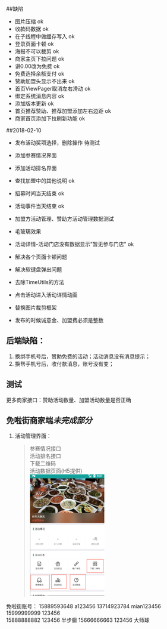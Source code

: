 ##缺陷
* 图片压缩    						ok
* 收款码数据  						ok
* 在子线程中做缓存写入 				ok
* 登录页面卡顿  						ok
* 海报不可以裁剪 						ok
* 商家主页下拉问题					ok
* 讲0.00改为免费						ok
* 免费选择余额支付					ok
* 赞助加盟头显示不出来					ok
* 首页ViewPager取消左右滑动			ok
* 绑定系统消息内容					ok
* 添加版本更新						ok
* 首页推荐赞助、推荐加盟添加左右边距     ok
* 商家首页添加下拉刷新功能				ok

##2018-02-10
* 发布活动奖项选择，删除操作			待测试
* 添加参赛情况界面
* 添加活动排名界面
* 查找加盟中的其他说明					ok
* 招募时间当天结束					ok
* 活动事件当天结束					ok
* 加盟方活动管理、赞助方活动管理数据测试
* 毛玻璃效果
* 活动详情-活动门店没有数据显示"暂无参与门店" ok
* 解决各个页面卡顿问题
* 解决软键盘弹出问题
* 去除TimeUtils的方法


* 点击活动进入活动详情动画
* 替换图片裁剪框架 


* 发布的时候诚意金、加盟费必须是整数


## 后端缺陷：
1. 换绑手机号后，赞助免费的活动；活动消息没有消息提示；
2. 换帮手机号后，收付款消息，账号没有变；

## 测试
更多商家接口：赞助活动数量、加盟活动数量是否正确


## 免啦街商家端*未完成部分*

1. 活动管理界面：
	> 参赛情况接口   
	> 活动排名接口  
	> 下载二维码  
	> 活动数据页面(H5提供)  
	> <img src="/img/image1.png"  alt="上海鲜花港 - 郁金香" width="200"  ></img>





免啦街账号：
15889593648	a123456
13714923784 mian123456
15999999999 123456  
15888888882 123456  半步癫
15666666663 123456  大师球
